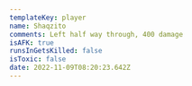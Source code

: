 ```yaml
---
templateKey: player
name: Shaqzito
comments: Left half way through, 400 damage
isAFK: true
runsInGetsKilled: false
isToxic: false
date: 2022-11-09T08:20:23.642Z
---
```

